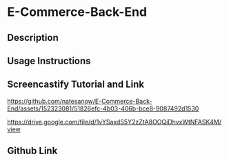 # E-Commerce-Back-End

## Description

## Usage Instructions

## Screencastify Tutorial and Link



https://github.com/natesanow/E-Commerce-Back-End/assets/152323081/51826efc-4b03-406b-bce8-9087492d1530



https://drive.google.com/file/d/1vYSaxdS5Y2zZtA8OOQiDhvxWtNFASK4M/view

## Github Link
